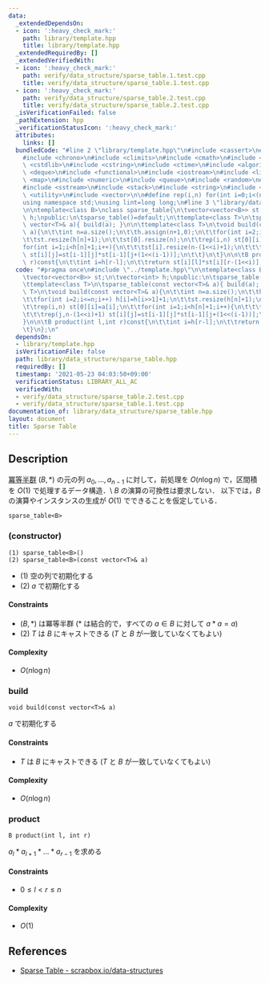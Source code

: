 ```yaml
---
data:
  _extendedDependsOn:
  - icon: ':heavy_check_mark:'
    path: library/template.hpp
    title: library/template.hpp
  _extendedRequiredBy: []
  _extendedVerifiedWith:
  - icon: ':heavy_check_mark:'
    path: verify/data_structure/sparse_table.1.test.cpp
    title: verify/data_structure/sparse_table.1.test.cpp
  - icon: ':heavy_check_mark:'
    path: verify/data_structure/sparse_table.2.test.cpp
    title: verify/data_structure/sparse_table.2.test.cpp
  _isVerificationFailed: false
  _pathExtension: hpp
  _verificationStatusIcon: ':heavy_check_mark:'
  attributes:
    links: []
  bundledCode: "#line 2 \"library/template.hpp\"\n#include <cassert>\n#include <cctype>\n\
    #include <chrono>\n#include <climits>\n#include <cmath>\n#include <cstdio>\n#include\
    \ <cstdlib>\n#include <cstring>\n#include <ctime>\n#include <algorithm>\n#include\
    \ <deque>\n#include <functional>\n#include <iostream>\n#include <limits>\n#include\
    \ <map>\n#include <numeric>\n#include <queue>\n#include <random>\n#include <set>\n\
    #include <sstream>\n#include <stack>\n#include <string>\n#include <tuple>\n#include\
    \ <utility>\n#include <vector>\n\n#define rep(i,n) for(int i=0;i<(n);i++)\n\n\
    using namespace std;\nusing lint=long long;\n#line 3 \"library/data_structure/sparse_table.hpp\"\
    \n\ntemplate<class B>\nclass sparse_table{\n\tvector<vector<B>> st;\n\tvector<int>\
    \ h;\npublic:\n\tsparse_table()=default;\n\ttemplate<class T>\n\tsparse_table(const\
    \ vector<T>& a){ build(a); }\n\n\ttemplate<class T>\n\tvoid build(const vector<T>&\
    \ a){\n\t\tint n=a.size();\n\t\th.assign(n+1,0);\n\t\tfor(int i=2;i<=n;i++) h[i]=h[i>>1]+1;\n\
    \t\tst.resize(h[n]+1);\n\t\tst[0].resize(n);\n\t\trep(i,n) st[0][i]=a[i];\n\t\t\
    for(int i=1;i<h[n]+1;i++){\n\t\t\tst[i].resize(n-(1<<i)+1);\n\t\t\trep(j,n-(1<<i)+1)\
    \ st[i][j]=st[i-1][j]*st[i-1][j+(1<<(i-1))];\n\t\t}\n\t}\n\n\tB product(int l,int\
    \ r)const{\n\t\tint i=h[r-l];\n\t\treturn st[i][l]*st[i][r-(1<<i)];\n\t}\n};\n"
  code: "#pragma once\n#include \"../template.hpp\"\n\ntemplate<class B>\nclass sparse_table{\n\
    \tvector<vector<B>> st;\n\tvector<int> h;\npublic:\n\tsparse_table()=default;\n\
    \ttemplate<class T>\n\tsparse_table(const vector<T>& a){ build(a); }\n\n\ttemplate<class\
    \ T>\n\tvoid build(const vector<T>& a){\n\t\tint n=a.size();\n\t\th.assign(n+1,0);\n\
    \t\tfor(int i=2;i<=n;i++) h[i]=h[i>>1]+1;\n\t\tst.resize(h[n]+1);\n\t\tst[0].resize(n);\n\
    \t\trep(i,n) st[0][i]=a[i];\n\t\tfor(int i=1;i<h[n]+1;i++){\n\t\t\tst[i].resize(n-(1<<i)+1);\n\
    \t\t\trep(j,n-(1<<i)+1) st[i][j]=st[i-1][j]*st[i-1][j+(1<<(i-1))];\n\t\t}\n\t\
    }\n\n\tB product(int l,int r)const{\n\t\tint i=h[r-l];\n\t\treturn st[i][l]*st[i][r-(1<<i)];\n\
    \t}\n};\n"
  dependsOn:
  - library/template.hpp
  isVerificationFile: false
  path: library/data_structure/sparse_table.hpp
  requiredBy: []
  timestamp: '2021-05-23 04:03:50+09:00'
  verificationStatus: LIBRARY_ALL_AC
  verifiedWith:
  - verify/data_structure/sparse_table.2.test.cpp
  - verify/data_structure/sparse_table.1.test.cpp
documentation_of: library/data_structure/sparse_table.hpp
layout: document
title: Sparse Table
---
```


## Description
[冪等半群](https://en.wikipedia.org/wiki/Band_(algebra)) $(B,\ast)$ の元の列 $a_0,\ldots,a_{n-1}$ に対して，前処理を $O(n\log n)$ で，区間積を $O(1)$ で処理するデータ構造．\\
$B$ の演算の可換性は要求しない．
以下では，$B$ の演算やインスタンスの生成が $O(1)$ でできることを仮定している．
```
sparse_table<B>
```

### (constructor)
```
(1) sparse_table<B>()
(2) sparse_table<B>(const vector<T>& a)
```
- (1) 空の列で初期化する
- (2) $a$ で初期化する

#### Constraints
- $(B,\ast)$ は冪等半群 ($\ast$ は結合的で，すべての $a\in B$ に対して $a\ast a=a$)
- (2) $T$ は $B$ にキャストできる ($T$ と $B$ が一致していなくてもよい)

#### Complexity
- $O(n\log n)$

### build
```
void build(const vector<T>& a)
```
$a$ で初期化する

#### Constraints
- $T$ は $B$ にキャストできる ($T$ と $B$ が一致していなくてもよい)

#### Complexity
- $O(n\log n)$

### product
```
B product(int l, int r)
```
$a_l\ast a_{l+1}\ast\ldots\ast a_{r-1}$ を求める

#### Constraints
- $0\le l\lt r\le n$

#### Complexity
- $O(1)$

## References
- [Sparse Table - scrapbox.io/data-structures](https://scrapbox.io/data-structures/Sparse_Table)
